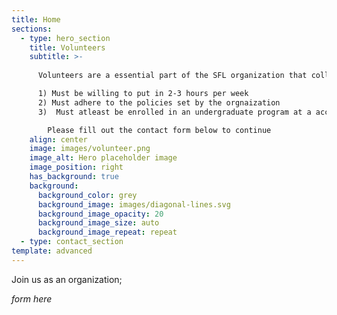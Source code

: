 ```yaml
---
title: Home
sections:
  - type: hero_section
    title: Volunteers
    subtitle: >-
      
      Volunteers are a essential part of the SFL organization that collaborate together to spread positivity in the community by helping out at the organization. The following are the requirements if you’re willing to become apart of the volunteer commitee:  

      1) Must be willing to put in 2-3 hours per week
      2) Must adhere to the policies set by the orgnaization 
      3)  Must atleast be enrolled in an undergraduate program at a accredited institution  

        Please fill out the contact form below to continue
    align: center
    image: images/volunteer.png
    image_alt: Hero placeholder image
    image_position: right
    has_background: true
    background:
      background_color: grey
      background_image: images/diagonal-lines.svg
      background_image_opacity: 20
      background_image_size: auto
      background_image_repeat: repeat
  - type: contact_section 
template: advanced
---
```


Join us as an organization;

_form here_